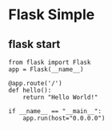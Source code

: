 # Flask Simple

## flask start

```text
from flask import Flask
app = Flask(__name__)

@app.route('/')
def hello():
    return "Hello World!"

if __name__ == "__main__":
    app.run(host="0.0.0.0")
```


